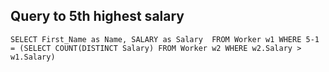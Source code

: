## Query to 5th highest salary

`
SELECT First_Name as Name, SALARY as Salary 
FROM Worker w1
WHERE 5-1 = (SELECT COUNT(DISTINCT Salary) FROM Worker w2
WHERE w2.Salary > w1.Salary)
`